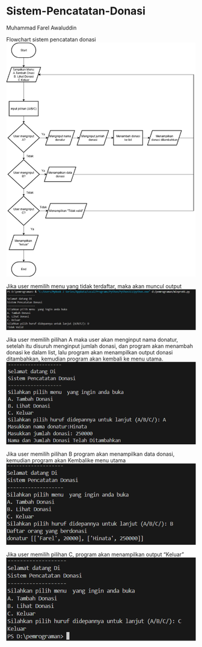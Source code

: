 # Sistem-Pencatatan-Donasi
Muhammad Farel Awaluddin

Flowchart sistem pencatatan donasi
![img alt](https://github.com/fraawaluddin/Sistem-Pencatatan-Donasi/blob/480ec23019397a96ba2bab0cb2f59f7f0dbbc7fc/Mini_Project01.jpg)

Jika user memilih menu yang tidak terdaftar, maka akan muncul output
![img alt](https://github.com/fraawaluddin/Sistem-Pencatatan-Donasi/blob/c58a0b446d7edcb4d85fefc735fcea22722d2a21/Memasukkan%20pilihan%20yang%20salah.png)

Jika user memilih pilihan A maka user akan menginput nama donatur, setelah itu disuruh menginput jumlah donasi, dan program akan menambah donasi ke dalam list, lalu program akan menampilkan output donasi ditambahkan, kemudian program akan kembali ke menu utama.
![img alt](https://github.com/fraawaluddin/Sistem-Pencatatan-Donasi/blob/9c9577a2dc563c1ec3b794911ab36c2a0ea5b64a/Menambahkan%20jumlah%20donasi.png)

Jika user memilih pilihan B program akan menampilkan data donasi, kemudian program akan Kembalike menu utama
![img alt](https://github.com/fraawaluddin/Sistem-Pencatatan-Donasi/blob/71e6df06bf5ae3380f045c2e9f13c61dbe0e1bad/Menampilkan%20list%20donasi.png)

Jika user memilih pilihan C, program akan menampilkan output “Keluar”
![img alt](https://github.com/fraawaluddin/Sistem-Pencatatan-Donasi/blob/b1c5f15d866dd11770cb012e8c878cb920c54a17/Memilih%20keluar.png)
